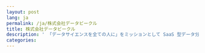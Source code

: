 ```yaml
---
layout: post
lang: ja
permalink: /ja/株式会社データビークル
title: 株式会社データビークル
description: ' 「データサイエンスを全ての人に」をミッションとして SaaS 型データ分析サービスを開発、提供しています。開発エンジニアの方はフルリモート可能。副業、パートタイムも大丈夫です。応募の際は remote-in-japan を見たと一言添えて下さい。(募集中) '
categories: 
---
```

